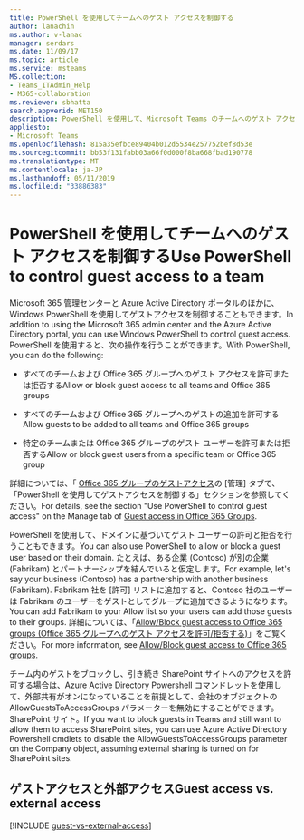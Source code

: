 ```yaml
---
title: PowerShell を使用してチームへのゲスト アクセスを制御する
author: lanachin
ms.author: v-lanac
manager: serdars
ms.date: 11/09/17
ms.topic: article
ms.service: msteams
MS.collection:
- Teams_ITAdmin_Help
- M365-collaboration
ms.reviewer: sbhatta
search.appverid: MET150
description: PowerShell を使用して、Microsoft Teams のチームへのゲスト アクセスを許可または拒否できます。
appliesto:
- Microsoft Teams
ms.openlocfilehash: 815a35efbce89404b012d5534e257752bef8d53e
ms.sourcegitcommit: bb53f131fabb03a66f0d000f8ba668fbad190778
ms.translationtype: MT
ms.contentlocale: ja-JP
ms.lasthandoff: 05/11/2019
ms.locfileid: "33886383"
---
```

<a name="use-powershell-to-control-guest-access-to-a-team"></a><span data-ttu-id="cef68-103">PowerShell を使用してチームへのゲスト アクセスを制御する</span><span class="sxs-lookup"><span data-stu-id="cef68-103">Use PowerShell to control guest access to a team</span></span>
================================================

<span data-ttu-id="cef68-104">Microsoft 365 管理センターと Azure Active Directory ポータルのほかに、Windows PowerShell を使用してゲストアクセスを制御することもできます。</span><span class="sxs-lookup"><span data-stu-id="cef68-104">In addition to using the Microsoft 365 admin center and the Azure Active Directory portal, you can use Windows PowerShell to control guest access.</span></span> <span data-ttu-id="cef68-105">PowerShell を使用すると、次の操作を行うことができます。</span><span class="sxs-lookup"><span data-stu-id="cef68-105">With PowerShell, you can do the following:</span></span>
  
- <span data-ttu-id="cef68-106">すべてのチームおよび Office 365 グループへのゲスト アクセスを許可または拒否する</span><span class="sxs-lookup"><span data-stu-id="cef68-106">Allow or block guest access to all teams and Office 365 groups</span></span>
    
- <span data-ttu-id="cef68-107">すべてのチームおよび Office 365 グループへのゲストの追加を許可する</span><span class="sxs-lookup"><span data-stu-id="cef68-107">Allow guests to be added to all teams and Office 365 groups</span></span>
      
- <span data-ttu-id="cef68-108">特定のチームまたは Office 365 グループのゲスト ユーザーを許可または拒否する</span><span class="sxs-lookup"><span data-stu-id="cef68-108">Allow or block guest users from a specific team or Office 365 group</span></span>
    
<span data-ttu-id="cef68-109">詳細については、「 [Office 365 グループのゲストアクセス](https://support.office.com/article/Use-PowerShell-to-control-guest-access-bfc7a840-868f-4fd6-a390-f347bf51aff6#bkmk_usepowershell)の [管理] タブで、「PowerShell を使用してゲストアクセスを制御する」セクションを参照してください。</span><span class="sxs-lookup"><span data-stu-id="cef68-109">For details, see the section "Use PowerShell to control guest access" on the Manage tab of [Guest access in Office 365 Groups](https://support.office.com/article/Use-PowerShell-to-control-guest-access-bfc7a840-868f-4fd6-a390-f347bf51aff6#bkmk_usepowershell).</span></span>
  
<span data-ttu-id="cef68-110">PowerShell を使用して、ドメインに基づいてゲスト ユーザーの許可と拒否を行うこともできます。</span><span class="sxs-lookup"><span data-stu-id="cef68-110">You can also use PowerShell to allow or block a guest user based on their domain.</span></span> <span data-ttu-id="cef68-111">たとえば、ある企業 (Contoso) が別の企業 (Fabrikam) とパートナーシップを結んでいると仮定します。</span><span class="sxs-lookup"><span data-stu-id="cef68-111">For example, let's say your business (Contoso) has a partnership with another business (Fabrikam).</span></span> <span data-ttu-id="cef68-112">Fabrikam 社を [許可] リストに追加すると、Contoso 社のユーザーは Fabrikam のユーザーをゲストとしてグループに追加できるようになります。</span><span class="sxs-lookup"><span data-stu-id="cef68-112">You can add Fabrikam to your Allow list so your users can add those guests to their groups.</span></span> <span data-ttu-id="cef68-113">詳細については、「[Allow/Block guest access to Office 365 groups (Office 365 グループへのゲスト アクセスを許可/拒否する)](https://go.microsoft.com/fwlink/?linkid=854001)」をご覧ください。</span><span class="sxs-lookup"><span data-stu-id="cef68-113">For more information, see [Allow/Block guest access to Office 365 groups](https://go.microsoft.com/fwlink/?linkid=854001).</span></span>
  
<span data-ttu-id="cef68-114">チーム内のゲストをブロックし、引き続き SharePoint サイトへのアクセスを許可する場合は、Azure Active Directory Powershell コマンドレットを使用して、外部共有がオンになっていることを前提として、会社のオブジェクトの AllowGuestsToAccessGroups パラメーターを無効にすることができます。SharePoint サイト。</span><span class="sxs-lookup"><span data-stu-id="cef68-114">If you want to block guests in Teams and still want to allow them to access SharePoint sites, you can use Azure Active Directory Powershell cmdlets to disable the AllowGuestsToAccessGroups parameter on the Company object, assuming external sharing is turned on for SharePoint sites.</span></span>   

## <a name="guest-access-vs-external-access"></a><span data-ttu-id="cef68-115">ゲストアクセスと外部アクセス</span><span class="sxs-lookup"><span data-stu-id="cef68-115">Guest access vs. external access</span></span>

[!INCLUDE [guest-vs-external-access](includes/guest-vs-external-access.md)]
